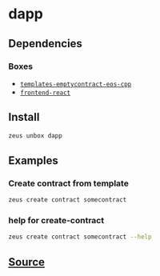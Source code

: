 
dapp 
====================




## Dependencies
### Boxes
* [`templates-emptycontract-eos-cpp`](templates-emptycontract-eos-cpp.md)
* [`frontend-react`](frontend-react.md)




## Install
```bash
zeus unbox dapp
```
## Examples
### Create contract from template 
```bash
zeus create contract somecontract
```
### help for create-contract 
```bash
zeus create contract somecontract --help
```










## [Source](https://github.com/liquidapps-io/zeus-sdk/tree/master/boxes/groups/metaboxes/dapp)
